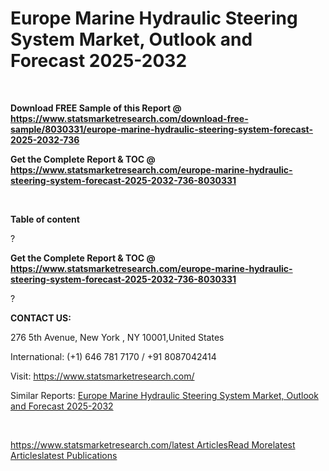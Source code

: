 <h1>Europe Marine Hydraulic Steering System Market, Outlook and Forecast 2025-2032</h1><br/><p><strong>Download FREE Sample of this Report @ <a href="https://www.statsmarketresearch.com/download-free-sample/8030331/europe-marine-hydraulic-steering-system-forecast-2025-2032-736">https://www.statsmarketresearch.com/download-free-sample/8030331/europe-marine-hydraulic-steering-system-forecast-2025-2032-736</a></strong></p>
 
 
 
 <div><b>Get the Complete Report & TOC @ <a href="https://www.statsmarketresearch.com/europe-marine-hydraulic-steering-system-forecast-2025-2032-736-8030331">https://www.statsmarketresearch.com/europe-marine-hydraulic-steering-system-forecast-2025-2032-736-8030331</a></b></div>
 
 
 
 <p><br />
 
 <b>Table of content</b></p>
 
 
 
 <p>? </p>
 
 
 
 <div><b>Get the Complete Report & TOC @ <a href="https://www.statsmarketresearch.com/europe-marine-hydraulic-steering-system-forecast-2025-2032-736-8030331">https://www.statsmarketresearch.com/europe-marine-hydraulic-steering-system-forecast-2025-2032-736-8030331</a></b></div>
 
 
 
 <p>? </p>
 
 
 
 <p><b>CONTACT US:</b><br />
 
 276 5th Avenue, New York , NY 10001,United States<br />
 
 International: (+1) 646 781 7170 / +91 8087042414<br />
 
 Visit: <a href="https://www.statsmarketresearch.com/">https://www.statsmarketresearch.com/</a><br />
 
 Similar Reports: <a href="https://www.statsmarketresearch.com/europe-marine-hydraulic-steering-system-forecast-2025-2032-736-8030331">Europe Marine Hydraulic Steering System Market, Outlook and Forecast 2025-2032</a><br />
 
 <br />
 
 <a href="https://gyeongbokgung.com">https://www.statsmarketresearch.com/</a><a href="https://hallyeomaritime.com">latest Articles</a><a href="https://jingwansa.com">Read More</a><a href="https://nguoiviet.jp/">latest Articles</a><a href="https://www.intelmarketresearch.com/">latest Publications</a></p>